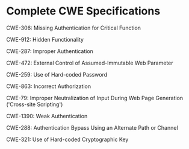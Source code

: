 

# Complete CWE Specifications

CWE-306: Missing Authentication for Critical Function

CWE-912: Hidden Functionality

CWE-287: Improper Authentication

CWE-472: External Control of Assumed-Immutable Web Parameter

CWE-259: Use of Hard-coded Password

CWE-863: Incorrect Authorization

CWE-79: Improper Neutralization of Input During Web Page Generation ('Cross-site Scripting')

CWE-1390: Weak Authentication

CWE-288: Authentication Bypass Using an Alternate Path or Channel

CWE-321: Use of Hard-coded Cryptographic Key